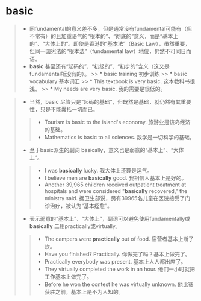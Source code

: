 # basic

> * 同fundamental的意义差不多，但是通常没有fundamental可能有（但不常有）的且加重语气的“根本的”、“彻底的”意义，而是“基本上的”、“大体上的”。即使是香港的“基本法”（Basic Law），虽然重要，但同一国宪法的“根本法”（fundamental law）地位，仍然不可同日而语。
> * **basic** 甚至还有“起码的”、“初级的”、“初步的”含义（这又是fundamental所没有的）。
    >> * basic training 初步训练
    >> * basic vocabulary 基本词汇
    >> * This textbook is very basic. 这本教科书很浅。
    >> * My needs are very basic. 我的需要是很低的。

> * 当然，basic 尽管只是“起码的基础”，但既然是基础，就仍然有其重要性，只是不能囊括一切而已。
>> * Tourism is basic to the island's economy. 旅游业是该岛经济的基础。
>> * Mathematics is basic to all sciences. 数学是一切科学的基础。
> * 至于basic派生的副词 basically，意义也是弱意的“基本上”、“大体上”。
>> * I was **basically** lucky. 我大体上还算是运气。
>> * I believe men are **basically** good. 我相信人基本上是好的。
>> * Another 39,965 children received outpatient treatment at hospitals and were considered "**basically** recovered," the ministry said. 据卫生部说，另有39965名儿童在医院接受了门诊治疗，被认为“基本痊愈”。
> * 表示弱意的“基本上”、“大体上”，副词可以避免使用fundamentally或 **basically** 二用practically或virtually。
>> * The campers were **practically** out of food. 宿营者基本上断了炊。
>> * Have you finished? Practically. 你做完了吗？基本上做完了。
>> * Practically everybody was present. 基本上人人都出席了。
>> * They virtually completed the work in an hour. 他们一小时就把工作基本上做完了。
>> * Before he won the contest he was virtually unknown. 他比赛获胜之前，基本上是不为人知的。

